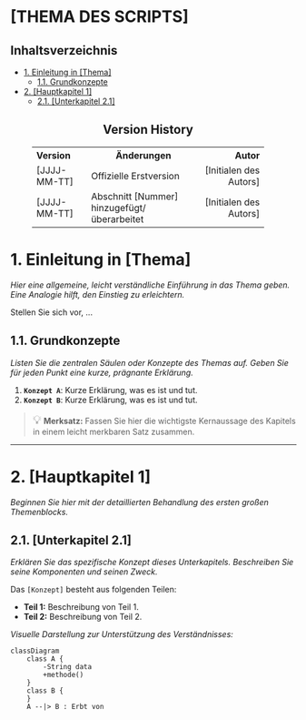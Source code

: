 <h1> [THEMA DES SCRIPTS]</h1>

<h2> Inhaltsverzeichnis</h2>

- [1. Einleitung in \[Thema\]](#1-einleitung-in-thema)
  - [1.1. Grundkonzepte](#11-grundkonzepte)
- [2. \[Hauptkapitel 1\]](#2-hauptkapitel-1)
  - [2.1. \[Unterkapitel 2.1\]](#21-unterkapitel-21)

<div style="page-break-after: always;"></div>

<div style="width: 100%;"> 	
    <div style="margin-left:1cm; margin-right:1.5cm; text-align: center;">
    <h2>Version History</h2>
    <table style="border solid 1px;width: 100%;">
    <th style="text-align:left">Version</th>
    <th>Änderungen</th>
    <th style="text-align:right">Autor</th>
    <tr>
    <td style="text-align:left">[JJJJ-MM-TT]</td>
    <td style="text-align:left">Offizielle Erstversion</td>
    <td style="text-align:right">[Initialen des Autors]</td>
    </tr>
    <tr>
    <td style="text-align:left">[JJJJ-MM-TT]</td>
    <td style="text-align:left">Abschnitt [Nummer] hinzugefügt/überarbeitet</td>
    <td style="text-align:right">[Initialen des Autors]</td>
    </tr>
    </table>
</div>

<div style="page-break-after: always"></div>

# 1. Einleitung in [Thema]

*Hier eine allgemeine, leicht verständliche Einführung in das Thema geben. Eine Analogie hilft, den Einstieg zu erleichtern.*

Stellen Sie sich vor, ...

## 1.1. Grundkonzepte

*Listen Sie die zentralen Säulen oder Konzepte des Themas auf. Geben Sie für jeden Punkt eine kurze, prägnante Erklärung.*

1.  **`Konzept A`**: Kurze Erklärung, was es ist und tut.
2.  **`Konzept B`**: Kurze Erklärung, was es ist und tut.

> <span style="font-size: 1.5em">:bulb:</span> **Merksatz:** Fassen Sie hier die wichtigste Kernaussage des Kapitels in einem leicht merkbaren Satz zusammen.

---

# 2. [Hauptkapitel 1]

*Beginnen Sie hier mit der detaillierten Behandlung des ersten großen Themenblocks.*

## 2.1. [Unterkapitel 2.1]

*Erklären Sie das spezifische Konzept dieses Unterkapitels. Beschreiben Sie seine Komponenten und seinen Zweck.*

Das `[Konzept]` besteht aus folgenden Teilen:
- **Teil 1:** Beschreibung von Teil 1.
- **Teil 2:** Beschreibung von Teil 2.

*Visuelle Darstellung zur Unterstützung des Verständnisses:*
```mermaid
classDiagram
    class A {
        -String data
        +methode()
    }
    class B {
    }
    A --|> B : Erbt von
```